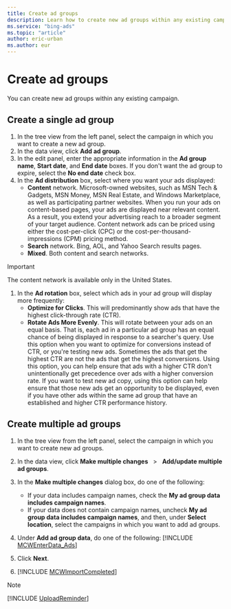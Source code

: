 ```yaml
---
title: Create ad groups
description: Learn how to create new ad groups within any existing campaign in Microsoft Advertising Editor.
ms.service: "bing-ads"
ms.topic: "article"
author: eric-urban
ms.author: eur
---
```


# Create ad groups

You can create new ad groups within any existing campaign.

## Create a single ad group
1. In the tree view from the left panel, select the campaign in which you want to create a new ad group.
1. In the data view, click **Add ad group**.
1. In the edit panel, enter the appropriate information in the **Ad group name**, **Start date**, and **End date** boxes. If you don't want the ad group to expire, select the **No end date** check box.
1. In the **Ad distribution** box, select where you want your ads displayed:
   - **Content** network. Microsoft-owned websites, such as MSN Tech & Gadgets, MSN Money, MSN Real Estate, and Windows Marketplace, as well as participating partner websites. When you run your ads on content-based pages, your ads are displayed near relevant content. As a result, you extend your advertising reach to a broader segment of your target audience. Content network ads can be priced using either the cost-per-click (CPC) or the cost-per-thousand-impressions (CPM) pricing method.
   - **Search** network. Bing, AOL, and Yahoo Search results pages.
   - **Mixed**. Both content and search networks.

> [!IMPORTANT]
> The content network is available only in the United States.

1. In the **Ad rotation** box, select which ads in your ad group will display more frequently:
   - **Optimize for Clicks**. This will predominantly show ads that have the highest click-through rate (CTR).
   - **Rotate Ads More Evenly**. This will rotate between your ads on an equal basis. That is, each ad in a particular ad group has an equal chance of being displayed in response to a searcher's query. Use this option when you want to optimize for conversions instead of CTR, or you're testing new ads. Sometimes the ads that get the highest CTR are not the ads that get the highest conversions. Using this option, you can help ensure that ads with a higher CTR don't unintentionally get precedence over ads with a higher conversion rate. If you want to test new ad copy, using this option can help ensure that those new ads get an opportunity to be displayed, even if you have other ads within the same ad group that have an established and higher CTR performance history.

## Create multiple ad groups
1. In the tree view from the left panel, select the campaign in which you want to create new ad groups.
1. In the data view, click **Make multiple changes** &nbsp; &gt; &nbsp; **Add/update multiple ad groups**.
1. In the **Make multiple changes** dialog box, do one of the following:
   - If your data includes campaign names, check the **My ad group data includes campaign names**.
   - If your data does not contain campaign names, uncheck **My ad group data includes campaign names**, and then, under **Select location**, select the campaigns in which you want to add ad groups.

1. Under **Add ad group data**, do one of the following:				[!INCLUDE [MCWEnterData_Ads](./includes/MCWEnterData_Ads.md)]
1. Click **Next**.
1. [!INCLUDE [MCWImportCompleted](./includes/MCWImportCompleted.md)]

> [!NOTE]
> [!INCLUDE [UploadReminder](./includes/UploadReminder.md)]


